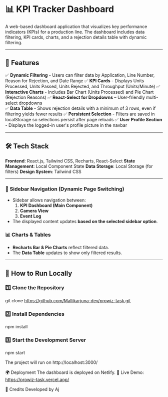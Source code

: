 # 📊 KPI Tracker Dashboard

A web-based dashboard application that visualizes key performance indicators (KPIs) for a production line. The dashboard includes data filtering, KPI cards, charts, and a rejection details table with dynamic filtering.

---

## 🚀 Features

✅ **Dynamic Filtering** - Users can filter data by Application, Line Number, Reason for Rejection, and Date Range
✅ **KPI Cards** - Displays Units Processed, Units Passed, Units Rejected, and Throughput (Units/Minute)
✅ **Interactive Charts** - Includes Bar Chart (Units Processed) and Pie Chart (Rejection Reasons)
✅ **React-Select for Dropdowns** – User-friendly multi-select dropdowns  
✅ **Data Table** - Shows rejection details with a minimum of 3 rows, even if filtering yields fewer results
✅ **Persistent Selection** - Filters are saved in localStorage so selections persist after page reloads
✅ **User Profile Section** - Displays the logged-in user's profile picture in the navbar

---

## 🛠 Tech Stack

**Frontend**: React.js, Tailwind CSS, Recharts, React-Select
**State Management**: Local Component State
**Data Storage**: Local Storage (for filters)
**Design System**: Tailwind CSS

---

### 🔄 Sidebar Navigation (Dynamic Page Switching)

- Sidebar allows navigation between:
  1. **KPI Dashboard (Main Component)**
  2. **Camera View**
  3. **Event Log**
- The displayed content updates **based on the selected sidebar option**.

### 📊 Charts & Tables

- **Recharts Bar & Pie Charts** reflect filtered data.
- The **Data Table** updates to show only filtered results.

---

## 🚀 How to Run Locally

### 1️⃣ Clone the Repository

git clone https://github.com/Mallikarjuna-dev/prowiz-task.git

### 2️⃣ Install Dependencies

npm install

### 3️⃣ Start the Development Server

npm start

The project will run on http://localhost:3000/

🌍 Deployment
The dashboard is deployed on Netlify.
🔗 Live Demo: https://prowiz-task.vercel.app/

📌 Credits
Developed by Aj
